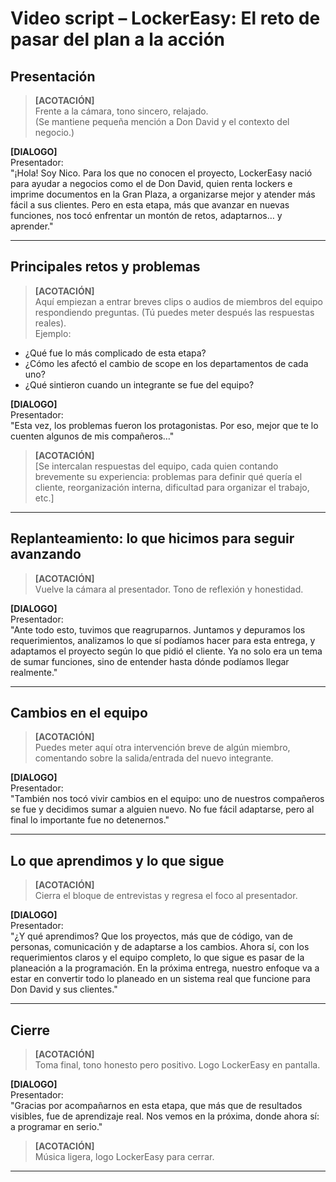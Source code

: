 # Video script – LockerEasy: El reto de pasar del plan a la acción

## Presentación

>**[ACOTACIÓN]**  
Frente a la cámara, tono sincero, relajado.  
(Se mantiene pequeña mención a Don David y el contexto del negocio.)

**[DIALOGO]**  
Presentador:  
"¡Hola! Soy Nico. Para los que no conocen el proyecto, LockerEasy nació para ayudar a negocios como el de Don David, quien renta lockers e imprime documentos en la Gran Plaza, a organizarse mejor y atender más fácil a sus clientes. Pero en esta etapa, más que avanzar en nuevas funciones, nos tocó enfrentar un montón de retos, adaptarnos… y aprender."

---

## Principales retos y problemas

>**[ACOTACIÓN]**  
Aquí empiezan a entrar breves clips o audios de miembros del equipo respondiendo preguntas. (Tú puedes meter después las respuestas reales).  
Ejemplo:  
- ¿Qué fue lo más complicado de esta etapa?
- ¿Cómo les afectó el cambio de scope en los departamentos de cada uno?
- ¿Qué sintieron cuando un integrante se fue del equipo?

**[DIALOGO]**  
Presentador:  
"Esta vez, los problemas fueron los protagonistas. Por eso, mejor que te lo cuenten algunos de mis compañeros…"

>**[ACOTACIÓN]**  
[Se intercalan respuestas del equipo, cada quien contando brevemente su experiencia: problemas para definir qué quería el cliente, reorganización interna, dificultad para organizar el trabajo, etc.]

---

## Replanteamiento: lo que hicimos para seguir avanzando

>**[ACOTACIÓN]**  
Vuelve la cámara al presentador. Tono de reflexión y honestidad.

**[DIALOGO]**  
Presentador:  
"Ante todo esto, tuvimos que reagruparnos. Juntamos y depuramos los requerimientos, analizamos lo que sí podíamos hacer para esta entrega, y adaptamos el proyecto según lo que pidió el cliente. Ya no solo era un tema de sumar funciones, sino de entender hasta dónde podíamos llegar realmente."

---

## Cambios en el equipo

>**[ACOTACIÓN]**  
Puedes meter aquí otra intervención breve de algún miembro, comentando sobre la salida/entrada del nuevo integrante.

**[DIALOGO]**  
Presentador:  
"También nos tocó vivir cambios en el equipo: uno de nuestros compañeros se fue y decidimos sumar a alguien nuevo. No fue fácil adaptarse, pero al final lo importante fue no detenernos."

---

## Lo que aprendimos y lo que sigue

>**[ACOTACIÓN]**  
Cierra el bloque de entrevistas y regresa el foco al presentador.

**[DIALOGO]**  
Presentador:  
"¿Y qué aprendimos? Que los proyectos, más que de código, van de personas, comunicación y de adaptarse a los cambios. Ahora sí, con los requerimientos claros y el equipo completo, lo que sigue es pasar de la planeación a la programación. En la próxima entrega, nuestro enfoque va a estar en convertir todo lo planeado en un sistema real que funcione para Don David y sus clientes."

---

## Cierre

>**[ACOTACIÓN]**  
Toma final, tono honesto pero positivo. Logo LockerEasy en pantalla.

**[DIALOGO]**  
Presentador:  
"Gracias por acompañarnos en esta etapa, que más que de resultados visibles, fue de aprendizaje real. Nos vemos en la próxima, donde ahora sí: a programar en serio."

>**[ACOTACIÓN]**  
Música ligera, logo LockerEasy para cerrar.

---

